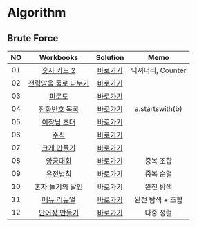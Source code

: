 # Algorithm 

## Brute Force
|<center>NO|<center>Workbooks|<center>Solution|<center>Memo|
|:---:|:---:|:---:|:---:|
|01|[숫자 카드 2](https://www.acmicpc.net/problem/10816)|[바로가기](./Solution/숫자%20카드%202)| 딕셔너리, Counter|
|02|[전력망을 둘로 나누기](https://school.programmers.co.kr/learn/courses/30/lessons/86971)|[바로가기](./Solution/전력망을%20둘로%20나누기)||
|03|[피로도](https://school.programmers.co.kr/learn/courses/30/lessons/87946)|[바로가기](./Solution/피로도)| |
|04|[전화번호 목록](https://school.programmers.co.kr/learn/courses/30/lessons/42577)|[바로가기](./Solution/전화번호%20목록)| a.startswith(b) |
|05|[이장님 초대](https://www.acmicpc.net/problem/9237)|[바로가기](./Solution/이장님%20초대)| |
|06|[주식](https://www.acmicpc.net/problem/11501)|[바로가기](./Solution/주식)| |
|07|[크게 만들기](https://www.acmicpc.net/problem/2812)|[바로가기](./Solution/크게%20만들기)| |
|08|[양궁대회](https://school.programmers.co.kr/learn/courses/30/lessons/92342)|[바로가기](./Solution/양궁대회)| 중복 조합 |
|09|[유전법칙](https://school.programmers.co.kr/learn/courses/15008/lessons/121685)|[바로가기](./Solution/유전법칙)| 중복 순열 |
|10|[혼자 놀기의 달인](https://school.programmers.co.kr/learn/courses/30/lessons/131130)|[바로가기](./Solution/혼자%20놀기의%20달인)| 완전 탐색 |
|11|[메뉴 리뉴얼](https://school.programmers.co.kr/learn/courses/30/lessons/72411)|[바로가기](./Solution/메뉴%20리뉴얼)| 완전 탐색 + 조합 |
|12|[단어장 만들기](https://edu.goorm.io/learn/lecture/33428/%EC%95%8C%EA%B3%A0%EB%A6%AC%EC%A6%98-%EB%A8%BC%EB%8D%B0%EC%9D%B4-%EC%B1%8C%EB%A6%B0%EC%A7%80-%ED%95%B4%EC%84%A4/lesson/1664566/%EC%98%88%EC%8B%9C-%EB%B3%B5%EC%8A%B5%EB%AC%B8%EC%A0%9C-1-%EB%8B%A8%EC%96%B4%EC%9E%A5-%EB%A7%8C%EB%93%A4%EA%B8%B0)|[바로가기](./Solution/단어장%20만들기)| 다중 정렬 |
